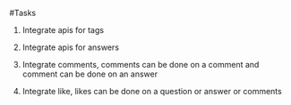 #Tasks

1. Integrate apis for tags

2. Integrate apis for answers

3. Integrate comments, comments can be done on a comment and comment can be done on an answer

4. Integrate like, likes can be done on a question or answer or comments